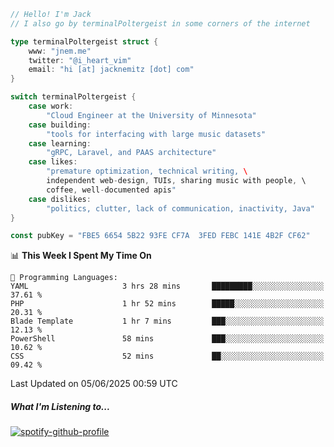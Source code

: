 ```go
// Hello! I'm Jack
// I also go by terminalPoltergeist in some corners of the internet

type terminalPoltergeist struct {
    www: "jnem.me"
    twitter: "@i_heart_vim"
    email: "hi [at] jacknemitz [dot] com"
}

switch terminalPoltergeist {
    case work:
        "Cloud Engineer at the University of Minnesota"
    case building:
        "tools for interfacing with large music datasets"
    case learning:
        "gRPC, Laravel, and PAAS architecture"
    case likes:
        "premature optimization, technical writing, \
        independent web-design, TUIs, sharing music with people, \
        coffee, well-documented apis"
    case dislikes:
        "politics, clutter, lack of communication, inactivity, Java"
}

const pubKey = "FBE5 6654 5B22 93FE CF7A  3FED FEBC 141E 4B2F CF62"
```

<!--START_SECTION:waka-->
📊 **This Week I Spent My Time On** 

```text
💬 Programming Languages: 
YAML                     3 hrs 28 mins       █████████░░░░░░░░░░░░░░░░   37.61 % 
PHP                      1 hr 52 mins        █████░░░░░░░░░░░░░░░░░░░░   20.31 % 
Blade Template           1 hr 7 mins         ███░░░░░░░░░░░░░░░░░░░░░░   12.13 % 
PowerShell               58 mins             ███░░░░░░░░░░░░░░░░░░░░░░   10.62 % 
CSS                      52 mins             ██░░░░░░░░░░░░░░░░░░░░░░░   09.42 % 
```


 Last Updated on 05/06/2025 00:59 UTC
<!--END_SECTION:waka-->

##### What I'm Listening to...

[![spotify-github-profile](https://jnem.me/listening-item?maxAge=2592000)](https://jnem.me/listening)
